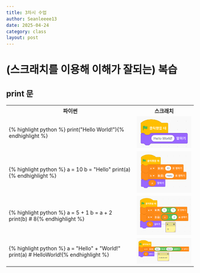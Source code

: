 ```yaml
---
title: 3차시 수업
author: Seanleeee13
date: 2025-04-24
category: class
layout: post
---
```


# (스크래치를 이용해 이해가 잘되는) 복습

## print 문

<!-- | 파이썬 | 스크래치 |
|---|---|
| {% highlight python %} print("Hi") {% endhighlight %} | ![](/assets/gitbook/images/class/print_Hello_World.png) | -->

<table>
    <tr>
        <th>파이썬</th>
        <th>스크래치</th>
    </tr>
    <tr>
        <td> {% highlight python %}
print("Hello World!"){% endhighlight %} </td>
        <td><img src="/assets/gitbook/images/class/print_Hello_World.png" style="width:200px; height:auto;"></td>
    </tr>
    <tr>
        <td> {% highlight python %}
a = 10
b = "Hello"
print(a){% endhighlight %} </td>
        <td><img src="/assets/gitbook/images/class/a_10.png" style="width:225px; height:auto;"></td>
    </tr>
    <tr>
        <td> {% highlight python %}
a = 5 + 1
b = a + 2
print(b) # 8{% endhighlight %} </td>
        <td><img src="/assets/gitbook/images/class/a_5_1.png" style="width:225px; height:auto;"></td>
    </tr>
    <tr>
        <td> {% highlight python %}
a = "Hello" + "World!"
print(a) # HelloWorld!{% endhighlight %} </td>
        <td><img src="/assets/gitbook/images/class/a_Hello_World.png" style="width:275px; height:auto;"></td>
    </tr>
</table>